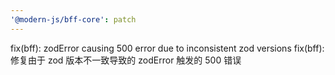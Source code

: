 ```yaml
---
'@modern-js/bff-core': patch
---
```


fix(bff): zodError causing 500 error due to inconsistent zod versions
fix(bff): 修复由于 zod 版本不一致导致的 zodError 触发的 500 错误
